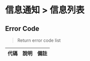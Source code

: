 # 信息通知 > 信息列表

## Error Code
> Return error code list

| 代碼    |             說明                 |   備註  |
| ------ | -------------------------------- | ------ |
